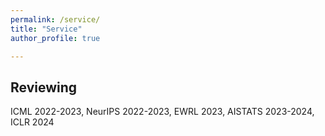 ```yaml
---
permalink: /service/
title: "Service"
author_profile: true

---
```


## Reviewing 

ICML 2022-2023, NeurIPS 2022-2023, EWRL 2023, AISTATS 2023-2024, ICLR 2024
